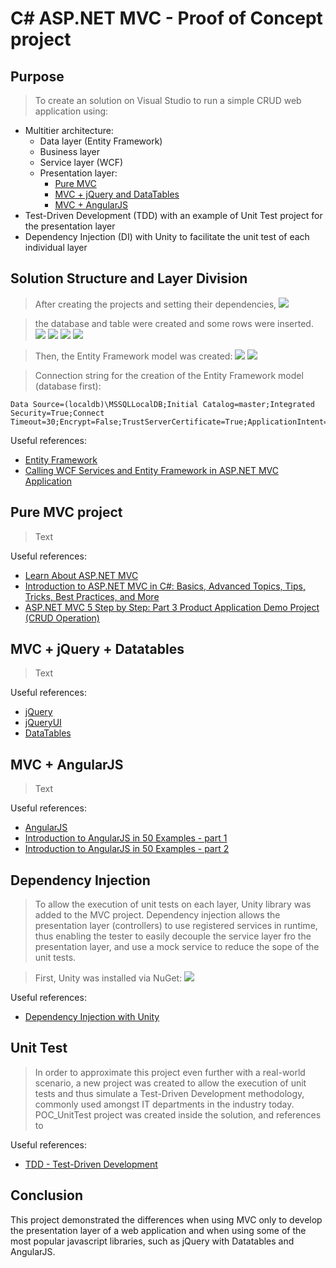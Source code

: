 # C# ASP.NET MVC - Proof of Concept project

## Purpose
> To create an solution on Visual Studio to run a simple CRUD web application using:
 * Multitier architecture:
   * Data layer (Entity Framework)
   * Business layer
   * Service  layer (WCF)
   * Presentation layer:
     * [Pure MVC](#pure-mvc-project)
     * [MVC + jQuery and DataTables](#mvc--jquery--datatables)
     * [MVC + AngularJS](#mvc--angularjs)
 * Test-Driven Development (TDD) with an example of Unit Test project for the presentation layer
 * Dependency Injection (DI) with Unity to facilitate the unit test of each individual layer

## Solution Structure and Layer Division
> After creating the projects and setting their dependencies,
![](https://github.com/rembertmagri/web_csharp/blob/master/images/architecture%20code%20map.png?raw=true)

> the database and table were created and some rows were inserted.
![](https://github.com/rembertmagri/web_csharp/blob/master/images/database%20creation.png?raw=true)
![](https://github.com/rembertmagri/web_csharp/blob/master/images/table%20creation.png?raw=true)
![](https://github.com/rembertmagri/web_csharp/blob/master/images/table%20creation2.png?raw=true)
![](https://github.com/rembertmagri/web_csharp/blob/master/images/data%20creation.png?raw=true)

> Then, the Entity Framework model was created:
![](https://github.com/rembertmagri/web_csharp/blob/master/images/ef%20model%20creation.png?raw=true)
![](https://github.com/rembertmagri/web_csharp/blob/master/images/ef%20model%20creation2.png?raw=true)

> Connection string for the creation of the Entity Framework model (database first):

    Data Source=(localdb)\MSSQLLocalDB;Initial Catalog=master;Integrated Security=True;Connect Timeout=30;Encrypt=False;TrustServerCertificate=True;ApplicationIntent=ReadWrite;MultiSubnetFailover=False

Useful references:
* [Entity Framework](https://docs.microsoft.com/en-us/aspnet/entity-framework)
* [Calling WCF Services and Entity Framework in ASP.NET MVC Application](https://www.youtube.com/watch?v=H6MzA1KW3o0)

## Pure MVC project

> Text

Useful references:
* [Learn About ASP.NET MVC](https://www.asp.net/mvc)
* [Introduction to ASP.NET MVC in C#: Basics, Advanced Topics, Tips, Tricks, Best Practices, and More](https://www.youtube.com/watch?v=phyV-OQNeRM)
* [ASP.NET MVC 5 Step by Step: Part 3 Product Application Demo Project (CRUD Operation)](https://www.youtube.com/watch?v=NAKLrsvBC6g)

## MVC + jQuery + Datatables

> Text

Useful references:
* [jQuery](https://jquery.com/)
* [jQueryUI](https://jqueryui.com/)
* [DataTables](https://datatables.net/)

## MVC + AngularJS

> Text

Useful references:
* [AngularJS](https://angularjs.org/)
* [Introduction to AngularJS in 50 Examples - part 1](https://www.youtube.com/watch?v=TRrL5j3MIvo)
* [Introduction to AngularJS in 50 Examples - part 2](https://www.youtube.com/watch?v=6J08m1H2BME)

## Dependency Injection

> To allow the execution of unit tests on each layer, Unity library was added to the MVC project. Dependency injection allows the presentation layer (controllers) to use registered services in runtime, thus enabling the tester to easily decouple the service layer fro the presentation layer, and use a mock service to reduce the sope of the unit tests.

> First, Unity was installed via NuGet:
![](https://github.com/rembertmagri/web_csharp/blob/master/images/unity_nuget.png?raw=true)

Useful references:
* [Dependency Injection with Unity](https://www.c-sharpcorner.com/article/dependency-injection-in-asp-net-mvc-5/)

## Unit Test

> In order to approximate this project even further with a real-world scenario, a new project was created to allow the execution of unit tests and thus simulate a Test-Driven Development methodology, commonly used amongst IT departments in the industry today. POC_UnitTest project was created inside the solution, and references to 

Useful references:
* [TDD - Test-Driven Development](https://msdn.microsoft.com/en-us/library/ff847525(v=vs.100).aspx)



## Conclusion

This project demonstrated the differences when using MVC only to develop the presentation layer of a web application and when using some of the most popular javascript libraries, such as jQuery with Datatables and AngularJS.
